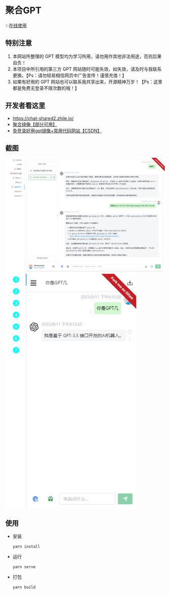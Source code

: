 # 聚合GPT

✨<a href='https://ele-cat.gitee.io/comp-gpt/' target="_blank">在线使用</a>

## 特别注意

1. 本网站所整理的 GPT 模型均为学习所用，请勿用作其他非法用途，否则后果自负！
2. 本项目中所引用的第三方 GPT 网站随时可能失效，如失效，请及时与我联系更换。【Ps：请勿轻易相信网页中广告宣传！谨慎充值！】
3. 如果有好用的 GPT 网站也可以联系我共享出来，开源精神万岁！【Ps：这里都是免费无登录不限次数的哦！】

## 开发者看这里

- <a href="https://chat-shared2.zhile.io/" target="_blank">https://chat-shared2.zhile.io/</a>
- <a href="https://xmfgpt.com/" target="_blank">聚合镜像【部分可用】</a>
- <a href="https://blog.csdn.net/weixin_43391631/article/details/132622930" target="_blank">免登录好用gpt镜像+常用代码网站【CSDN】</a>

## 截图

![PC端](./snapshot/pc.jpg)
![移动端](./snapshot/mobile.jpg)

## 使用

- 安装

  ```
  yarn install
  ```

- 运行

  ```
  yarn serve
  ```

- 打包

  ```
  yarn build
  ```
